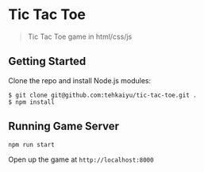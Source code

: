 # Tic Tac Toe

> Tic Tac Toe game in html/css/js

## Getting Started
Clone the repo and install Node.js modules:

```
$ git clone git@github.com:tehkaiyu/tic-tac-toe.git .
$ npm install
```

## Running Game Server

```bash
npm run start
```
Open up the game at `http://localhost:8000`
